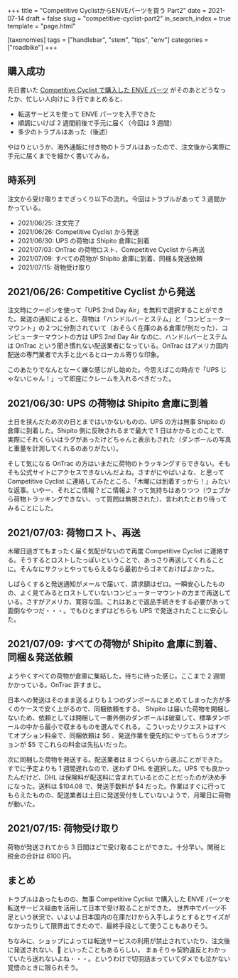 +++
title = "Competitive CyclistからENVEパーツを買う Part2"
date = 2021-07-14
draft = false
slug = "competitive-cyclist-part2"
in_search_index = true
template = "page.html"

[taxonomies]
tags = ["handlebar", "stem", "tips", "env"]
categories = ["roadbike"]
+++

## 購入成功

先日書いた [Competitive Cyclist で購入した ENVE パーツ](https://blog.endflow.net/competitive-cyclist-part1/)
がそのあとどうなったか、忙しい人向けに 3 行でまとめると、

- 転送サービスを使って ENVE パーツを入手できた
- 順調にいけば 2 週間前後で手元に届く（今回は 3 週間）
- 多少のトラブルはあった（後述）

やはりというか、海外通販に付き物のトラブルはあったので、注文後から実際に手元に届くまでを細かく書いてみる。

<!-- more -->

## 時系列

注文から受け取りまでざっくり以下の流れ。今回はトラブルがあって 3 週間かかっている。

- 2021/06/25: 注文完了
- 2021/06/26: Competitive Cyclist から発送
- 2021/06/30: UPS の荷物は Shipito 倉庫に到着
- 2021/07/03: OnTrac の荷物ロスト、Competitive Cyclist から再送
- 2021/07/09: すべての荷物が Shipito 倉庫に到着、同梱＆発送依頼
- 2021/07/15: 荷物受け取り

## 2021/06/26: Competitive Cyclist から発送

注文時にクーポンを使って「UPS 2nd Day Air」を無料で選択することができた。発送の通知によると、荷物は「ハンドルバーとステム」と「コンピューターマウント」の２つに分割されていて（おそらく在庫のある倉庫が別だった）、コンピューターマウントの方は UPS 2nd Day Air なのに、ハンドルバーとステムは OnTrac という聞き慣れない配送業者になっている。OnTrac はアメリカ国内配送の専門業者で大手と比べるとローカル寄りな印象。

このあたりでなんとなーく嫌な感じがし始めた。今思えばこの時点で「UPS じゃないじゃん！」って即座にクレームを入れるべきだった。

## 2021/06/30: UPS の荷物は Shipito 倉庫に到着

土日を挟んだため次の日とまではいかないものの、UPS の方は無事 Shipito の倉庫に到着した。Shipito 側に反映されるまで最大で 1 日はかかるとのことで、実際にそれくらいはラグがあったけどちゃんと表示もされた（ダンボールの写真と重量を計測してくれるのありがたい）。

そして気になる OnTrac の方はいまだに荷物のトラッキングすらできない。そもそも公式サイトにアクセスできないんだよね。さすがにやばいよな、と思って Competitive Cyclist に連絡してみたところ、「木曜には到着すっから！」みたいな返事。いやー、それどこ情報？どこ情報よ？って気持ちはありつつ（ウェブから荷物トラッキングできない、って質問は無視された）、言われたとおり待ってみることにした。

## 2021/07/03: 荷物ロスト、再送

木曜日過ぎてもまったく届く気配がないので再度 Competitive Cyclist に連絡する。そうするとロストしたっぽいということで、あっさり再送してくれることに。そんなにサクッとやってもらえるなら最初からゴネておけばよかった。

しばらくすると発送通知がメールで届いて、請求額はゼロ。一瞬安心したものの、よく見てみるとロストしていないコンピューターマウントの方まで再送している。さすがアメリカ、寛容な国。これはあとで返品手続きをする必要があって面倒なやつだ・・・。でもひとまずはどちらも UPS で発送されたことに安心した。

## 2021/07/09: すべての荷物が Shipito 倉庫に到着、同梱＆発送依頼

ようやくすべての荷物が倉庫に集結した。待ちに待った感じ。ここまで 2 週間かかっている。OnTrac 許すまじ。

日本への発送はそのまま送るよりも１つのダンボールにまとめてしまった方が多くのケースで安く上がるので、同梱依頼をする。
Shipito は届いた荷物を開梱しないため、依頼としては開梱して一番外側のダンボールは破棄して、標準ダンボールの中から最小で収まるものを選んでくれる。
こういったリクエストはすべてオプション料金で、同梱依頼は $6 、発送作業を優先的にやってもらうオプションが $5 でこれらの料金は先払いだった。

次に同梱した荷物を発送する。配送業者は 8 つくらいから選ぶことができた。すでに予定よりも 1 週間遅れなので、迷わず DHL を選択した。UPS でも良かったんだけど、DHL は保険料が配送料に含まれているとのことだったのが決め手になった。送料は $104.08 で、発送手数料が $4 だった。作業はすぐに行ってもらえたものの、配送業者は土日に発送受付をしていないようで、月曜日に荷物が動いた。

## 2021/07/15: 荷物受け取り

荷物が発送されてから 3 日間ほどで受け取ることができた。十分早い。関税と税金の合計は 6100 円。

## まとめ

トラブルはあったものの、無事 Competitive Cyclist で購入した ENVE パーツを転送サービス経由を活用して日本で受け取ることができた。
世界中でパーツ不足という状況で、いよいよ日本国内の在庫だけから入手しようとするとサイズがなかったりして限界出てきたので、最終手段として使うこともありそう。

ちなみに、ショップによっては転送サービスの利用が禁止されていたり、注文後に発送されない、 といったこともあるらしい。
まぁそりゃ契約違反とわかっていたら送れないよね・・・。というわけで切羽詰まっていてダメでも泣かない覚悟のときに限られそう。
